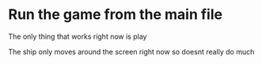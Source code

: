# Run the game from the main file

The only thing that works right now is play

The ship only moves around the screen right now so doesnt really do much